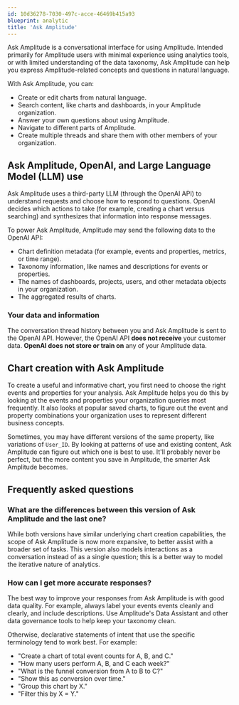 ```yaml
---
id: 10d36278-7030-497c-acce-46469b415a93
blueprint: analytic
title: 'Ask Amplitude'
---
```

Ask Amplitude is a conversational interface for using Amplitude. Intended primarily for Amplitude users with minimal experience using analytics tools, or with limited understanding of the data taxonomy, Ask Amplitude can help you express Amplitude-related concepts and questions in natural language.

With Ask Amplitude, you can:
- Create or edit charts from natural language.
- Search content, like charts and dashboards, in your Amplitude organization.
- Answer your own questions about using Amplitude.
- Navigate to different parts of Amplitude.
- Create multiple threads and share them with other members of your organization.

## Ask Amplitude, OpenAI, and Large Language Model (LLM) use

Ask Amplitude uses a third-party LLM (through the OpenAI API) to understand requests and choose how to respond to questions. OpenAI decides which actions to take (for example, creating a chart versus searching) and synthesizes that information into response messages.

To power Ask Amplitude, Amplitude may send the following data to the OpenAI API:
- Chart definition metadata (for example, events and properties, metrics, or time range).
- Taxonomy information, like names and descriptions for events or properties.
- The names of dashboards, projects, users, and other metadata objects in your organization.
- The aggregated results of charts.

### Your data and information

The conversation thread history between you and Ask Amplitude is sent to the OpenAI API. However, the OpenAI API **does not receive** your customer data. **OpenAI does not store or train on** any of your Amplitude data.

## Chart creation with Ask Amplitude

To create a useful and informative chart, you first need to choose the right events and properties for your analysis. Ask Amplitude helps you do this by looking at the events and properties your organization queries most frequently. It also looks at popular saved charts, to figure out the event and property combinations your organization uses to represent different business concepts.

Sometimes, you may have different versions of the same property, like variations of `User_ID`. By looking at patterns of use and existing content, Ask Amplitude can figure out which one is best to use. It'll probably never be perfect, but the more content you save in Amplitude, the smarter Ask Amplitude becomes.

## Frequently asked questions

### What are the differences between this version of Ask Amplitude and the last one?

While both versions have similar underlying chart creation capabilities, the scope of Ask Amplitude is now more expansive, to better assist with a broader set of tasks. This version also models interactions as a conversation instead of as a single question; this is a better way to model the iterative nature of analytics.

### How can I get more accurate responses?

The best way to improve your responses from Ask Amplitude is with good data quality. For example, always label your events events cleanly and clearly, and include descriptions. Use Amplitude's Data Assistant and other data governance tools to help keep your taxonomy clean.

Otherwise, declarative statements of intent that use the specific terminology tend to work best. For example:
- "Create a chart of total event counts for A, B, and C."
- "How many users perform A, B, and C each week?"
- "What is the funnel conversion from A to B to C?"
- "Show this as conversion over time."
- "Group this chart by X."
- "Filter this by X = Y."

